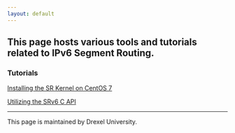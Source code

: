 ```yaml
---
layout: default
---
```


## [](#header-2)This page hosts various tools and tutorials related to IPv6 Segment Routing.

### [](#header-3)Tutorials

[Installing the SR Kernel on CentOS 7](tutorials/centos7)

[Utilizing the SRv6 C API](tutorials/c-api)


* * *
This page is maintained by Drexel University. 



